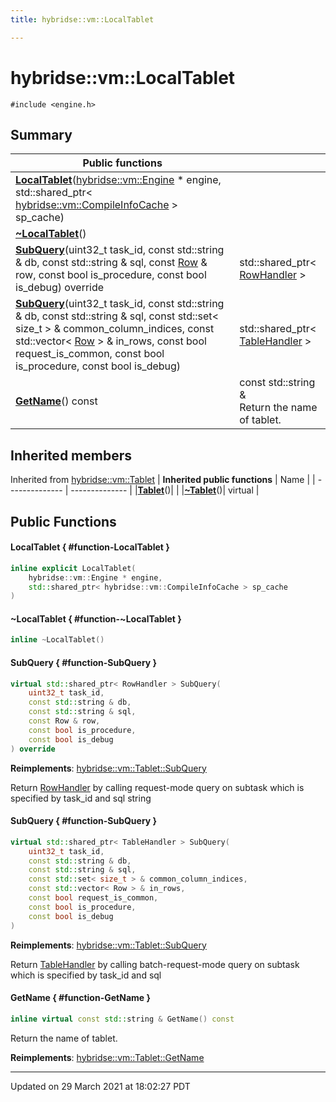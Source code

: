```yaml
---
title: hybridse::vm::LocalTablet

---
```

# hybridse::vm::LocalTablet



`#include <engine.h>`

## Summary


|  Public functions|            |
| -------------- | -------------- |
|**[LocalTablet](/hybridse/usage/api/c++/Classes/classhybridse_1_1vm_1_1_local_tablet.md#function-localtablet)**([hybridse::vm::Engine](/hybridse/usage/api/c++/Classes/classhybridse_1_1vm_1_1_engine.md) * engine, std::shared_ptr< [hybridse::vm::CompileInfoCache](/hybridse/usage/api/c++/Classes/classhybridse_1_1vm_1_1_compile_info_cache.md) > sp_cache)|  |
|**[~LocalTablet](/hybridse/usage/api/c++/Classes/classhybridse_1_1vm_1_1_local_tablet.md#function-~localtablet)**()|  |
|**[SubQuery](/hybridse/usage/api/c++/Classes/classhybridse_1_1vm_1_1_local_tablet.md#function-subquery)**(uint32_t task_id, const std::string & db, const std::string & sql, const [Row](/hybridse/usage/api/c++/Classes/classhybridse_1_1codec_1_1_row.md) & row, const bool is_procedure, const bool is_debug) override| std::shared_ptr< [RowHandler](/hybridse/usage/api/c++/Classes/classhybridse_1_1vm_1_1_row_handler.md) >  |
|**[SubQuery](/hybridse/usage/api/c++/Classes/classhybridse_1_1vm_1_1_local_tablet.md#function-subquery)**(uint32_t task_id, const std::string & db, const std::string & sql, const std::set< size_t > & common_column_indices, const std::vector< [Row](/hybridse/usage/api/c++/Classes/classhybridse_1_1codec_1_1_row.md) > & in_rows, const bool request_is_common, const bool is_procedure, const bool is_debug)| std::shared_ptr< [TableHandler](/hybridse/usage/api/c++/Classes/classhybridse_1_1vm_1_1_table_handler.md) >  |
|**[GetName](/hybridse/usage/api/c++/Classes/classhybridse_1_1vm_1_1_local_tablet.md#function-getname)**() const| const std::string & <br>Return the name of tablet.  |

## Inherited members
Inherited from [hybridse::vm::Tablet](/hybridse/usage/api/c++/Classes/classhybridse_1_1vm_1_1_tablet.md)
| **Inherited public functions** | Name           |
| -------------- | -------------- |
|**[Tablet](/hybridse/usage/api/c++/Classes/classhybridse_1_1vm_1_1_tablet.md#function-tablet)**()|  |
|**[~Tablet](/hybridse/usage/api/c++/Classes/classhybridse_1_1vm_1_1_tablet.md#function-~tablet)**()| virtual  |


## Public Functions

#### LocalTablet { #function-LocalTablet }

```cpp
inline explicit LocalTablet(
    hybridse::vm::Engine * engine,
    std::shared_ptr< hybridse::vm::CompileInfoCache > sp_cache
)
```


#### ~LocalTablet { #function-~LocalTablet }

```cpp
inline ~LocalTablet()
```


#### SubQuery { #function-SubQuery }

```cpp
virtual std::shared_ptr< RowHandler > SubQuery(
    uint32_t task_id,
    const std::string & db,
    const std::string & sql,
    const Row & row,
    const bool is_procedure,
    const bool is_debug
) override
```


**Reimplements**: [hybridse::vm::Tablet::SubQuery](/hybridse/usage/api/c++/Classes/classhybridse_1_1vm_1_1_tablet.md#function-subquery)


Return [RowHandler](/hybridse/usage/api/c++/Classes/classhybridse_1_1vm_1_1_row_handler.md) by calling request-mode query on subtask which is specified by task_id and sql string 


#### SubQuery { #function-SubQuery }

```cpp
virtual std::shared_ptr< TableHandler > SubQuery(
    uint32_t task_id,
    const std::string & db,
    const std::string & sql,
    const std::set< size_t > & common_column_indices,
    const std::vector< Row > & in_rows,
    const bool request_is_common,
    const bool is_procedure,
    const bool is_debug
)
```


**Reimplements**: [hybridse::vm::Tablet::SubQuery](/hybridse/usage/api/c++/Classes/classhybridse_1_1vm_1_1_tablet.md#function-subquery)


Return [TableHandler](/hybridse/usage/api/c++/Classes/classhybridse_1_1vm_1_1_table_handler.md) by calling batch-request-mode query on subtask which is specified by task_id and sql 


#### GetName { #function-GetName }

```cpp
inline virtual const std::string & GetName() const
```

Return the name of tablet. 

**Reimplements**: [hybridse::vm::Tablet::GetName](/hybridse/usage/api/c++/Classes/classhybridse_1_1vm_1_1_tablet.md#function-getname)


-------------------------------

Updated on 29 March 2021 at 18:02:27 PDT